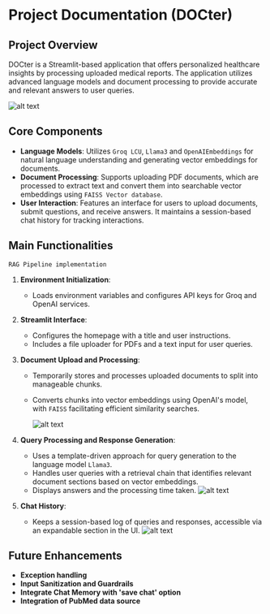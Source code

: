# Project Documentation (DOCter)


## Project Overview
DOCter is a Streamlit-based application that offers personalized healthcare insights by processing uploaded medical reports. The application utilizes advanced language models and document processing to provide accurate and relevant answers to user queries.

![alt text](https://i.imgur.com/gRcTTMP.png)

## Core Components
- **Language Models**: Utilizes `Groq LCU`, `Llama3` and `OpenAIEmbeddings` for natural language understanding and generating vector embeddings for documents.
- **Document Processing**: Supports uploading PDF documents, which are processed to extract text and convert them into searchable vector embeddings using `FAISS Vector database`.
- **User Interaction**: Features an interface for users to upload documents, submit questions, and receive answers. It maintains a session-based chat history for tracking interactions.

## Main Functionalities 
`RAG Pipeline implementation`

1. **Environment Initialization**:
   - Loads environment variables and configures API keys for Groq and OpenAI services.

2. **Streamlit Interface**:
   - Configures the homepage with a title and user instructions.
   - Includes a file uploader for PDFs and a text input for user queries.

3. **Document Upload and Processing**:
   - Temporarily stores and processes uploaded documents to split into manageable chunks.
   - Converts chunks into vector embeddings using OpenAI's model, with `FAISS` facilitating efficient similarity searches.

      ![alt text](https://i.imgur.com/1lk9K4a.png)

4. **Query Processing and Response Generation**:
   - Uses a template-driven approach for query generation to the language model `Llama3`.
   - Handles user queries with a retrieval chain that identifies relevant document sections based on vector embeddings.
   - Displays answers and the processing time taken.
      ![alt text](https://i.imgur.com/Nd67NHn.png)

5. **Chat History**:
   - Keeps a session-based log of queries and responses, accessible via an expandable section in the UI.
      ![alt text](https://i.imgur.com/PqBPDJg.png)

## Future Enhancements
- **Exception handling**
- **Input Sanitization and Guardrails**
- **Integrate Chat Memory with 'save chat' option**
- **Integration of PubMed data source**
